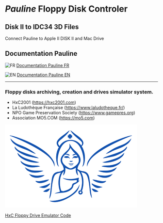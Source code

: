 # *Pauline* **F**loppy **D**isk **C**ontroler

## Disk II to IDC34 3D Files

Connect Pauline to Apple II DISK II and Mac Drive  

## Documentation Pauline  
  
![FR](https://raw.githubusercontent.com/stevenrskelton/flag-icon/master/png/16/country-4x3/fr.png)  [Documentation Pauline FR](https://wernli.pages.in2p3.fr/pauline-doc/fr/)  
  
![EN](https://raw.githubusercontent.com/stevenrskelton/flag-icon/master/png/16/country-4x3/gb.png)  [Documentation Pauline EN](https://wernli.pages.in2p3.fr/pauline-doc/en/)  

----  
  
### Floppy disks archiving, creation and drives simulator system.
  
- HxC2001 (https://hxc2001.com)  
- La Ludothèque Française (https://www.laludotheque.fr/)  
- NPO Game Preservation Society (https://www.gamepres.org)  
- Association MO5.COM (https://mo5.com)  

[![Pauline](https://github.com/Jean-Fred64/Pauline_FDC/blob/main/WWW/New%20interface/Medias/Pauline%20logo%20025.png)](https://sourceforge.net/p/hxcfloppyemu/code/HEAD/tree/HxCFloppyEmulator/Pauline/trunk/)

[HxC Floppy Drive Emulator Code](https://sourceforge.net/p/hxcfloppyemu/code/HEAD/tree/HxCFloppyEmulator/Pauline/trunk/)
